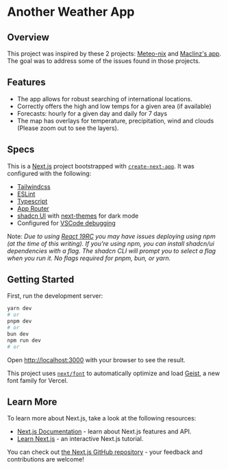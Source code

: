 # Another Weather App

## Overview
This project was inspired by these 2 projects: [Meteo-nix](https://github.com/DariusLukasukas/nextjs-weather-app) and [Maclinz's app](https://github.com/Maclinz/weather-app). The goal was to address some of the issues found in those projects.

## Features
- The app allows for robust searching of international locations.
- Correctly offers the high and low temps for a given area (if available) 
- Forecasts: hourly for a given day and daily for 7 days
- The map has overlays for temperature, precipitation, wind and clouds (Please zoom out to see the layers).

## Specs
This is a [Next.js](https://nextjs.org) project bootstrapped with [`create-next-app`](https://nextjs.org/docs/app/api-reference/cli/create-next-app). It was configured with the following:

- [Tailwindcss](https://tailwindcss.com/docs/installation)
- [ESLint](https://eslint.org/)
- [Typescript](https://www.typescriptlang.org/)
- [App Router](https://nextjs.org/docs/app)
- [shadcn UI](https://ui.shadcn.com/docs) with  [next-themes](https://ui.shadcn.com/docs/dark-mode/next) for dark mode 
- Configured for [VSCode debugging](https://nextjs.org/docs/app/building-your-application/configuring/debugging)

Note: *Due to using [React 19RC](https://ui.shadcn.com/docs/react-19) you may have issues deploying using npm (at the time of this writing). If you're using npm, you can install shadcn/ui dependencies with a flag. The shadcn CLI will prompt you to select a flag when you run it. No flags required for pnpm, bun, or yarn.*

## Getting Started

First, run the development server:

```bash
yarn dev
# or
pnpm dev
# or
bun dev
npm run dev
# or
```

Open [http://localhost:3000](http://localhost:3000) with your browser to see the result.


This project uses [`next/font`](https://nextjs.org/docs/app/building-your-application/optimizing/fonts) to automatically optimize and load [Geist](https://vercel.com/font), a new font family for Vercel.

## Learn More

To learn more about Next.js, take a look at the following resources:

- [Next.js Documentation](https://nextjs.org/docs) - learn about Next.js features and API.
- [Learn Next.js](https://nextjs.org/learn) - an interactive Next.js tutorial.

You can check out [the Next.js GitHub repository](https://github.com/vercel/next.js) - your feedback and contributions are welcome!

